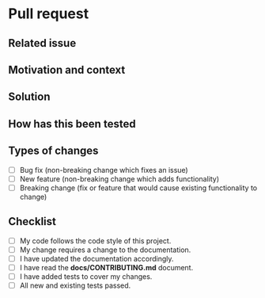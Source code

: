 # Pull request

<!---
IMPORTANT: Please do not create a Pull Request without first creating an issue and
reading our contributing guidelines (docs/CONTRIBUTING.md)

You can skip this if you're fixing a typo.
--->

## Related issue

<!---
JS Example Generator only accepts pull requests related to open issues
If suggesting a new feature or change, please discuss it in an issue first
If fixing a bug, there should be an issue describing it with steps to reproduce
Please link to the issue here
-->

## Motivation and context

<!---
Explain the context and why you're making that change.  What is the
problem you're trying to solve? In some cases there is not a problem
and this can be thought of being the motivation for your change.
--->

## Solution

<!---
Describe the modifications you've done.
What will change as a result of your pull request?
--->

## How has this been tested

<!---
Please describe in detail how you tested your changes.
Include details of your testing environment, and the tests you ran to
see how your change affects other areas of the code, etc.
If this change has an impact on UX, include screenshots or a video.
--->

<!-- project-pull-request -->

## Types of changes

<!--- What types of changes does your code introduce? Put an `x` in all the boxes that apply: -->

- [ ] Bug fix (non-breaking change which fixes an issue)
- [ ] New feature (non-breaking change which adds functionality)
- [ ] Breaking change (fix or feature that would cause existing functionality to change)

## Checklist

<!--- Go over all the following points, and put an `x` in all the boxes that apply. -->
<!--- If you're unsure about any of these, don't hesitate to ask. We're here to help! -->

- [ ] My code follows the code style of this project.
- [ ] My change requires a change to the documentation.
- [ ] I have updated the documentation accordingly.
- [ ] I have read the **docs/CONTRIBUTING.md** document.
- [ ] I have added tests to cover my changes.
- [ ] All new and existing tests passed.
